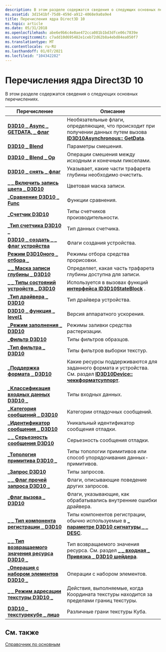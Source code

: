```yaml
---
description: В этом разделе содержатся сведения о следующих основных перечислениях.
ms.assetid: 3d1541bf-75d8-459d-a912-4068e9a0a9e4
title: Перечисления ядра Direct3D 10
ms.topic: article
ms.date: 05/31/2018
ms.openlocfilehash: abe6e9b6c4e0ae472cca081b1bd3dfce06c7839e
ms.sourcegitcommit: c7add10d695482e1ceb72d62b8a4ebd84ea050f7
ms.translationtype: MT
ms.contentlocale: ru-RU
ms.lasthandoff: 01/07/2021
ms.locfileid: "104342282"
---
```

# <a name="direct3d-10-core-enumerations"></a>Перечисления ядра Direct3D 10

В этом разделе содержатся сведения о следующих основных перечислениях.



| Перечисление                                                               | Описание                                                                                                                                         |
|---------------------------------------------------------------------------|-----------------------------------------------------------------------------------------------------------------------------------------------------|
| [**D3D10 \_ Async \_ GETDATA, \_ флаг**](/windows/desktop/api/D3D10/ne-d3d10-d3d10_async_getdata_flag)           | Необязательные флаги, определяющие, что происходит при получении данных путем вызова [**ID3D10Asynchronous:: GetData**](/windows/desktop/api/D3D10/nf-d3d10-id3d10asynchronous-getdata).       |
| [**D3D10 \_ Blend**](/windows/desktop/api/D3D10/ne-d3d10-d3d10_blend)                                       | Параметры смешения.                                                                                                                                      |
| [**D3D10 \_ Blend \_ Op**](/windows/desktop/api/D3D10/ne-d3d10-d3d10_blend_op)                                | Операции смешения между исходным и конечным пикселами.                                                                                          |
| [**D3D10 \_ снять \_ флаг**](/windows/desktop/api/D3D10/ne-d3d10-d3d10_clear_flag)                            | Указывает, какие части трафарета глубины необходимо очистить.                                                                                                |
| [**\_ \_ Включить запись цвета \_ D3D10**](/windows/desktop/api/D3D10/ne-d3d10-d3d10_color_write_enable)           | Цветовая маска записи.                                                                                                                                |
| [**\_Сравнение D3D10 \_ Func**](/windows/desktop/api/D3D10/ne-d3d10-d3d10_comparison_func)                  | Функции сравнения.                                                                                                                               |
| [**\_Счетчик D3D10**](/windows/desktop/api/D3D10/ne-d3d10-d3d10_counter)                                   | Типы счетчиков производительности.                                                                                                                      |
| [**\_Тип счетчика D3D10 \_**](/windows/desktop/api/D3D10/ne-d3d10-d3d10_counter_type)                        | Тип данных счетчика.                                                                                                                             |
| [**D3D10 \_ создать \_ \_ флаг устройства**](/windows/desktop/api/D3D10/ne-d3d10-d3d10_create_device_flag)           | Флаги создания устройства.                                                                                                                              |
| [**Режим D3D10ного \_ отбора \_**](/windows/desktop/api/D3D10/ne-d3d10-d3d10_cull_mode)                              | Режимы отбора средства прорисовки.                                                                                                                              |
| [**\_ \_ Маска записи глубины \_ D3D10**](/windows/desktop/api/D3D10/ne-d3d10-d3d10_depth_write_mask)               | Определяет, какая часть трафарета глубины доступна для записи.                                                                                          |
| [**\_ \_ Типы состояний устройств \_ D3D10**](/windows/desktop/api/D3D10Effect/ne-d3d10effect-d3d10_device_state_types)           | Используется в вызовах функций [**интерфейса ID3D10StateBlock**](/windows/desktop/api/d3d10effect/nn-d3d10effect-id3d10stateblock) .                                                                      |
| [**\_Тип драйвера \_ D3D10**](/windows/desktop/api/D3D10misc/ne-d3d10misc-d3d10_driver_type)                          | Тип драйвера устройства.                                                                                                                              |
| [**D3D10 \_ функция \_ level1**](/windows/desktop/api/D3D10_1/ne-d3d10_1-d3d10_feature_level1)                    | Версия аппаратного ускорения.                                                                                                               |
| [**\_Режим заполнения \_ D3D10**](/windows/desktop/api/D3D10/ne-d3d10-d3d10_fill_mode)                              | Режимы заливки средства растеризации.                                                                                                                              |
| [**\_Фильтр D3D10**](/windows/desktop/api/D3D10/ne-d3d10-d3d10_filter)                                     | Типы фильтров образцов.                                                                                                                           |
| [**\_Тип фильтра \_ D3D10**](/windows/desktop/api/D3D10/ne-d3d10-d3d10_filter_type)                          | Типы фильтров выборки текстур.                                                                                                                  |
| [**\_Поддержка формата \_ D3D10**](/windows/desktop/api/D3D10/ne-d3d10-d3d10_format_support)                    | Какие ресурсы поддерживаются для заданного формата и устройства. См. раздел [**ID3D10Device:: чеккформатсуппорт**](/windows/desktop/api/D3D10/nf-d3d10-id3d10device-checkformatsupport). |
| [**\_Классификация входных данных D3D10 \_**](/windows/desktop/api/D3D10/ne-d3d10-d3d10_input_classification)        | Типы входных данных.                                                                                                                                |
| [**\_Категория сообщений \_ D3D10**](/windows/desktop/api/d3d10sdklayers/ne-d3d10sdklayers-d3d10_message_category)                | Категории отладочных сообщений.                                                                                                                       |
| [**\_Идентификатор сообщения \_ D3D10**](/windows/desktop/api/d3d10sdklayers/ne-d3d10sdklayers-d3d10_message_id)                            | Уникальный идентификатор сообщения отладки.                                                                                                                        |
| [**\_ \_ Серьезность сообщения D3D10**](/windows/desktop/api/d3d10sdklayers/ne-d3d10sdklayers-d3d10_message_severity)                | Серьезность сообщения отладки.                                                                                                                        |
| [**\_Топология примитива D3D10 \_**](/previous-versions/windows/desktop/legacy/bb205334(v=vs.85))            | Типы топологии примитивов или способ упорядочивания данных-примитивов.                                                                              |
| [**\_Запрос D3D10**](/windows/desktop/api/D3D10/ne-d3d10-d3d10_query)                                       | Типы запросов.                                                                                                                                   |
| [**\_ \_ Флаг прочей запроса D3D10 \_**](/windows/desktop/api/D3D10/ne-d3d10-d3d10_query_misc_flag)                 | Флаги, описывающие поведение других запросов.                                                                                                   |
| [**\_Флаг вызова \_ D3D10**](/windows/desktop/api/D3D10/ne-d3d10-d3d10_raise_flag)                            | Флаги, указывающие, как обрабатывались внутренние ошибки драйвера.                                                                                           |
| [**\_ \_ Тип компонента регистрации \_ D3D10**](/windows/win32/api/d3dcommon/ne-d3dcommon-d3d_register_component_type) | Типы компонентов регистрации, обычно используемые в [**\_ параметре D3D10 сигнатуры \_ \_ DESC**](/windows/desktop/api/D3D10Shader/ns-d3d10shader-d3d10_signature_parameter_desc).                          |
| [**\_ \_ Тип возвращаемого значения ресурса D3D10 \_**](/windows/win32/api/d3dcommon/ne-d3dcommon-d3d_resource_return_type)       | Тип возвращаемого значения ресурса. См. раздел [**\_ \_ входная \_ Привязка \_ D3D10 шейдера**](/windows/desktop/api/D3D10Shader/ns-d3d10shader-d3d10_shader_input_bind_desc).                                        |
| [**\_Операция с набором элементов D3D10 \_**](/windows/desktop/api/D3D10/ne-d3d10-d3d10_stencil_op)                            | Операции с набором элементов.                                                                                                                                 |
| [**\_ \_ Режим адресации текстуры D3D10 \_**](/windows/desktop/api/D3D10/ne-d3d10-d3d10_texture_address_mode)       | Действия, выполняемые, когда Координата текстуры находится за пределами границ текстуры.                                                             |
| [**D3D10 \_ текстурекубе \_ лицо**](/windows/desktop/api/D3D10/ne-d3d10-d3d10_texturecube_face)                | Различные грани текстуры Куба.                                                                                                              |



 

## <a name="related-topics"></a>См. также

<dl> <dt>

[Справочник по основным](d3d10-graphics-reference-d3d10-core.md)
</dt> </dl>

 

 
